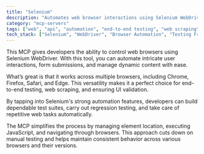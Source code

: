 ```yaml
---
title: "Selenium"
description: "Automates web browser interactions using Selenium WebDriver for testing and automation tasks."
category: "mcp-servers"
tags: ["web", "api", "automation", "end-to-end testing", "web scraping", "UI validation"]
tech_stack: ["Selenium", "WebDriver", "Browser Automation", "Testing Framework", "Cross-browser Testing", "Chrome", "Firefox", "Safari", "Edge"]
---
```


This MCP gives developers the ability to control web browsers using Selenium WebDriver. With this tool, you can automate intricate user interactions, form submissions, and manage dynamic content with ease.

What’s great is that it works across multiple browsers, including Chrome, Firefox, Safari, and Edge. This versatility makes it a perfect choice for end-to-end testing, web scraping, and ensuring UI validation.

By tapping into Selenium's strong automation features, developers can build dependable test suites, carry out regression testing, and take care of repetitive web tasks automatically.

The MCP simplifies the process by managing element location, executing JavaScript, and navigating through browsers. This approach cuts down on manual testing and helps maintain consistent behavior across various browsers and their versions.